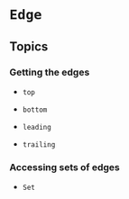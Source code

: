 # ``Edge``

## Topics

### Getting the edges

- ``top``

- ``bottom``

- ``leading``

- ``trailing``

### Accessing sets of edges

- ``Set``
